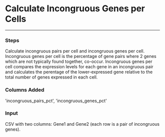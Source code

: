 # Calculate Incongruous Genes per Cells
---

### Steps

Calculate incongruous pairs per cell and incongruous genes per cell.
Incongruous genes per cell is the percentage of gene pairs where 2 genes which are not typically found together, co-occur. Incongruous genes per cell compares the expression levels for each gene in an incongruous pair and calculates the perentage of the lower-expressed gene relative to the total number of genes expressed in each cell.

### Columns Added

'incongruous_pairs_pct', 'incongruous_genes_pct'

### Input

CSV with two columns: Gene1 and Gene2 (each row is a pair of incongruous genes).
